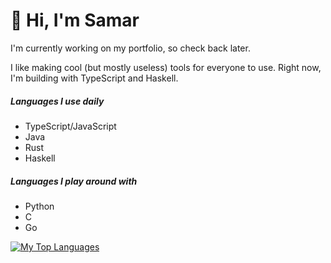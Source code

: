 # 👋 Hi, I'm Samar

I'm currently working on my portfolio, so check back later.

I like making cool (but mostly useless) tools for everyone to use. Right now, I'm building with TypeScript and Haskell.
<h5>Languages I use daily</h5>
<ul>
  <li>TypeScript/JavaScript</li>
  <li>Java</li>
  <li>Rust</li>
  <li>Haskell</li>
</ul>

<h5>Languages I play around with</h5>
<ul>
  <li>Python</li>
  <li>C</li>
  <li>Go</li>
</ul>

[![My Top Languages](https://github-readme-stats.vercel.app/api/top-langs/?username=samarmohan&layout=compact&exclude_repo=backend-frameworks,frontend-frameworks)](https://github.com/anuraghazra/github-readme-stats)
